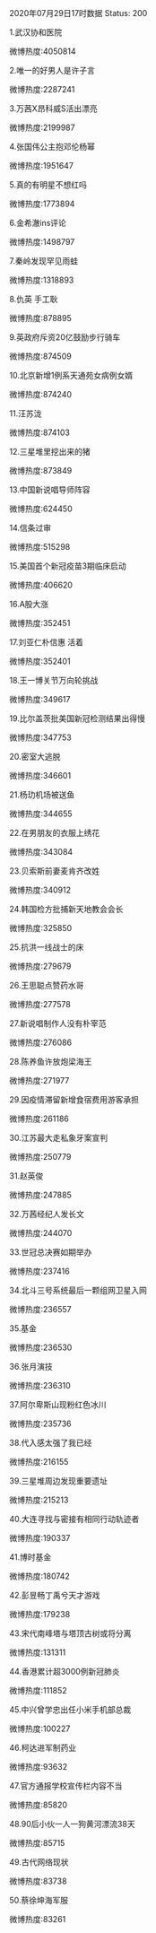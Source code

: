 2020年07月29日17时数据
Status: 200

1.武汉协和医院

微博热度:4050814

2.唯一的好男人是许子言

微博热度:2287241

3.万茜X昂科威S活出漂亮

微博热度:2199987

4.张国伟公主抱邓伦杨幂

微博热度:1951647

5.真的有明星不想红吗

微博热度:1773894

6.金希澈ins评论

微博热度:1498797

7.秦岭发现罕见雨蛙

微博热度:1318893

8.仇英 手工耿

微博热度:878895

9.英政府斥资20亿鼓励步行骑车

微博热度:874509

10.北京新增1例系天通苑女病例女婿

微博热度:874240

11.汪苏泷

微博热度:874103

12.三星堆里挖出来的猪

微博热度:873849

13.中国新说唱导师阵容

微博热度:624450

14.信条过审

微博热度:515298

15.美国首个新冠疫苗3期临床启动

微博热度:406620

16.A股大涨

微博热度:352451

17.刘亚仁朴信惠 活着

微博热度:352401

18.王一博关节万向轮挑战

微博热度:349617

19.比尔盖茨批美国新冠检测结果出得慢

微博热度:347753

20.密室大逃脱

微博热度:346601

21.杨玏机场被送鱼

微博热度:344655

22.在男朋友的衣服上绣花

微博热度:343084

23.贝索斯前妻麦肯齐改姓

微博热度:340912

24.韩国检方批捕新天地教会会长

微博热度:325850

25.抗洪一线战士的床

微博热度:279679

26.王思聪点赞药水哥

微博热度:277578

27.新说唱制作人没有朴宰范

微博热度:276086

28.陈养鱼许放炮梁海王

微博热度:271977

29.因疫情滞留新增食宿费用游客承担

微博热度:261186

30.江苏最大走私象牙案宣判

微博热度:250779

31.赵英俊

微博热度:247885

32.万茜经纪人发长文

微博热度:244070

33.世冠总决赛如期举办

微博热度:237416

34.北斗三号系统最后一颗组网卫星入网

微博热度:236557

35.基金

微博热度:236530

36.张月演技

微博热度:236310

37.阿尔卑斯山现粉红色冰川

微博热度:235736

38.代入感太强了我已经

微博热度:216155

39.三星堆周边发现重要遗址

微博热度:215213

40.大连寻找与密接有相同行动轨迹者

微博热度:190337

41.博时基金

微博热度:180742

42.彭昱畅丁禹兮天才游戏

微博热度:179238

43.宋代南峰塔与塔顶古树或将分离

微博热度:131311

44.香港累计超3000例新冠肺炎

微博热度:111852

45.中兴曾学忠出任小米手机部总裁

微博热度:100227

46.柯达进军制药业

微博热度:93632

47.官方通报学校宣传栏内容不当

微博热度:85820

48.90后小伙一人一狗黄河漂流38天

微博热度:85715

49.古代网络现状

微博热度:83738

50.蔡徐坤海军服

微博热度:83261

